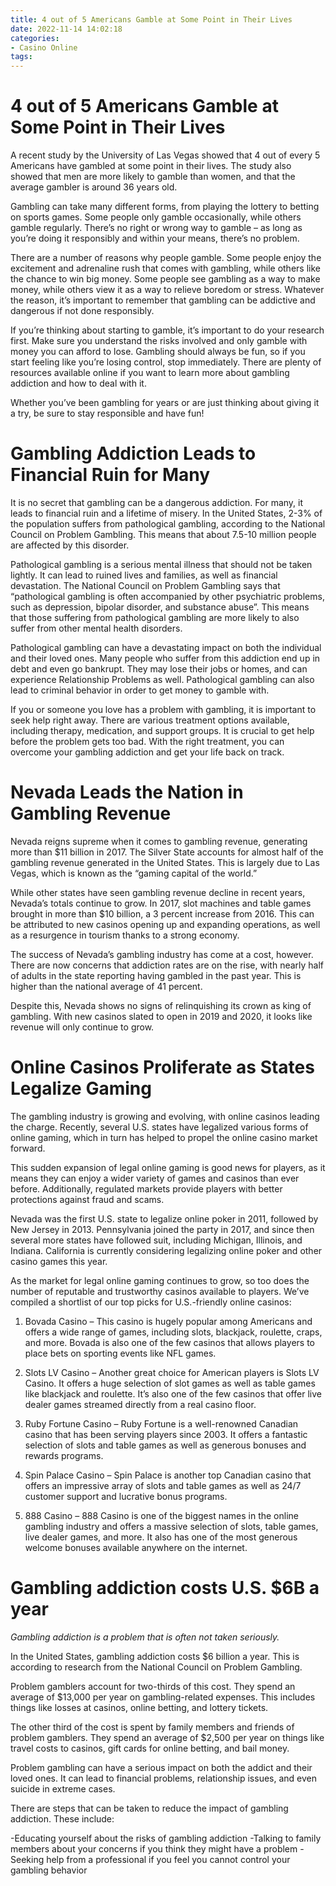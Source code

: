 ```yaml
---
title: 4 out of 5 Americans Gamble at Some Point in Their Lives 
date: 2022-11-14 14:02:18
categories:
- Casino Online
tags:
---
```



#  4 out of 5 Americans Gamble at Some Point in Their Lives 
A recent study by the University of Las Vegas showed that 4 out of every 5 Americans have gambled at some point in their lives. The study also showed that men are more likely to gamble than women, and that the average gambler is around 36 years old. 

Gambling can take many different forms, from playing the lottery to betting on sports games. Some people only gamble occasionally, while others gamble regularly. There’s no right or wrong way to gamble – as long as you’re doing it responsibly and within your means, there’s no problem. 

There are a number of reasons why people gamble. Some people enjoy the excitement and adrenaline rush that comes with gambling, while others like the chance to win big money. Some people see gambling as a way to make money, while others view it as a way to relieve boredom or stress. Whatever the reason, it’s important to remember that gambling can be addictive and dangerous if not done responsibly. 

If you’re thinking about starting to gamble, it’s important to do your research first. Make sure you understand the risks involved and only gamble with money you can afford to lose. Gambling should always be fun, so if you start feeling like you’re losing control, stop immediately. There are plenty of resources available online if you want to learn more about gambling addiction and how to deal with it. 

Whether you’ve been gambling for years or are just thinking about giving it a try, be sure to stay responsible and have fun!

#  Gambling Addiction Leads to Financial Ruin for Many 

It is no secret that gambling can be a dangerous addiction. For many, it leads to financial ruin and a lifetime of misery. In the United States, 2-3% of the population suffers from pathological gambling, according to the National Council on Problem Gambling. This means that about 7.5-10 million people are affected by this disorder. 

Pathological gambling is a serious mental illness that should not be taken lightly. It can lead to ruined lives and families, as well as financial devastation. The National Council on Problem Gambling says that “pathological gambling is often accompanied by other psychiatric problems, such as depression, bipolar disorder, and substance abuse”. This means that those suffering from pathological gambling are more likely to also suffer from other mental health disorders. 

Pathological gambling can have a devastating impact on both the individual and their loved ones. Many people who suffer from this addiction end up in debt and even go bankrupt. They may lose their jobs or homes, and can experience Relationship Problems as well. Pathological gambling can also lead to criminal behavior in order to get money to gamble with. 

If you or someone you love has a problem with gambling, it is important to seek help right away. There are various treatment options available, including therapy, medication, and support groups. It is crucial to get help before the problem gets too bad. With the right treatment, you can overcome your gambling addiction and get your life back on track.

#  Nevada Leads the Nation in Gambling Revenue 

Nevada reigns supreme when it comes to gambling revenue, generating more than $11 billion in 2017. The Silver State accounts for almost half of the gambling revenue generated in the United States. This is largely due to Las Vegas, which is known as the “gaming capital of the world.” 

While other states have seen gambling revenue decline in recent years, Nevada’s totals continue to grow. In 2017, slot machines and table games brought in more than $10 billion, a 3 percent increase from 2016. This can be attributed to new casinos opening up and expanding operations, as well as a resurgence in tourism thanks to a strong economy. 

The success of Nevada’s gambling industry has come at a cost, however. There are now concerns that addiction rates are on the rise, with nearly half of adults in the state reporting having gambled in the past year. This is higher than the national average of 41 percent. 

Despite this, Nevada shows no signs of relinquishing its crown as king of gambling. With new casinos slated to open in 2019 and 2020, it looks like revenue will only continue to grow.

#  Online Casinos Proliferate as States Legalize Gaming 

The gambling industry is growing and evolving, with online casinos leading the charge. Recently, several U.S. states have legalized various forms of online gaming, which in turn has helped to propel the online casino market forward.

This sudden expansion of legal online gaming is good news for players, as it means they can enjoy a wider variety of games and casinos than ever before. Additionally, regulated markets provide players with better protections against fraud and scams.

Nevada was the first U.S. state to legalize online poker in 2011, followed by New Jersey in 2013. Pennsylvania joined the party in 2017, and since then several more states have followed suit, including Michigan, Illinois, and Indiana. California is currently considering legalizing online poker and other casino games this year.

As the market for legal online gaming continues to grow, so too does the number of reputable and trustworthy casinos available to players. We’ve compiled a shortlist of our top picks for U.S.-friendly online casinos: 

1) Bovada Casino – This casino is hugely popular among Americans and offers a wide range of games, including slots, blackjack, roulette, craps, and more. Bovada is also one of the few casinos that allows players to place bets on sporting events like NFL games.

2) Slots LV Casino – Another great choice for American players is Slots LV Casino. It offers a huge selection of slot games as well as table games like blackjack and roulette. It’s also one of the few casinos that offer live dealer games streamed directly from a real casino floor.

3) Ruby Fortune Casino – Ruby Fortune is a well-renowned Canadian casino that has been serving players since 2003. It offers a fantastic selection of slots and table games as well as generous bonuses and rewards programs.

4) Spin Palace Casino – Spin Palace is another top Canadian casino that offers an impressive array of slots and table games as well as 24/7 customer support and lucrative bonus programs.

5) 888 Casino – 888 Casino is one of the biggest names in the online gambling industry and offers a massive selection of slots, table games, live dealer games, and more. It also has one of the most generous welcome bonuses available anywhere on the internet.

#  Gambling addiction costs U.S. $6B a year

_Gambling addiction is a problem that is often not taken seriously._

In the United States, gambling addiction costs $6 billion a year. This is according to research from the National Council on Problem Gambling.

Problem gamblers account for two-thirds of this cost. They spend an average of $13,000 per year on gambling-related expenses. This includes things like losses at casinos, online betting, and lottery tickets.

The other third of the cost is spent by family members and friends of problem gamblers. They spend an average of $2,500 per year on things like travel costs to casinos, gift cards for online betting, and bail money.

Problem gambling can have a serious impact on both the addict and their loved ones. It can lead to financial problems, relationship issues, and even suicide in extreme cases.

There are steps that can be taken to reduce the impact of gambling addiction. These include:

-Educating yourself about the risks of gambling addiction
-Talking to family members about your concerns if you think they might have a problem
-Seeking help from a professional if you feel you cannot control your gambling behavior